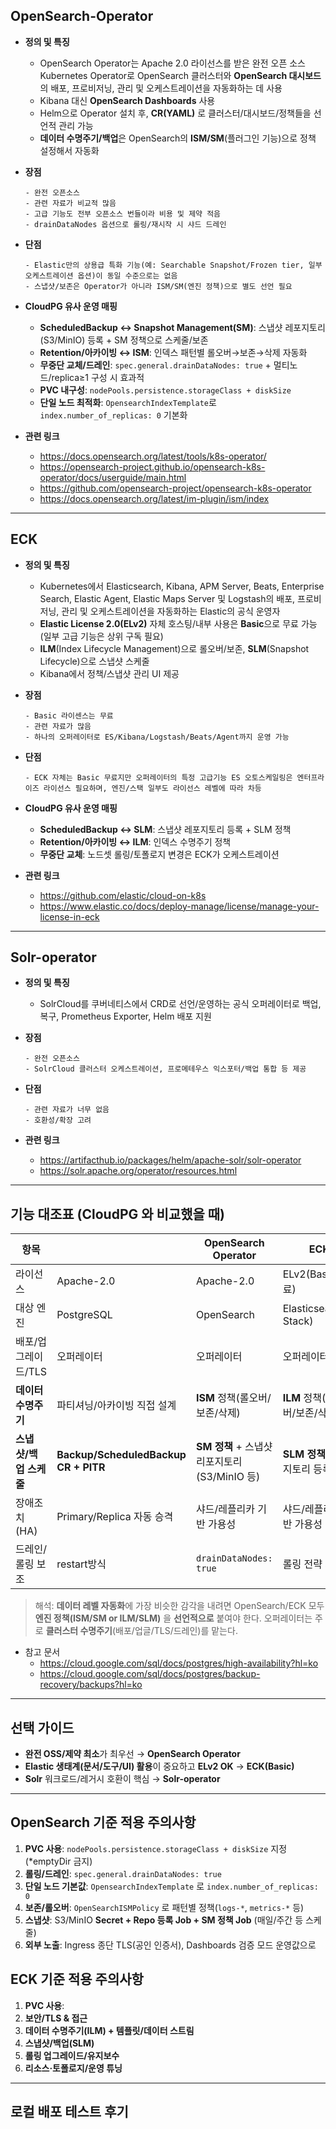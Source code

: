 ## OpenSearch-Operator
- **정의 및 특징**
    - OpenSearch Operator는 Apache 2.0 라이선스를 받은 완전 오픈 소스 Kubernetes Operator로 OpenSearch 클러스터와 **OpenSearch 대시보드**의 배포, 프로비저닝, 관리 및 오케스트레이션을 자동화하는 데 사용
    - Kibana 대신 **OpenSearch Dashboards** 사용
    - Helm으로 Operator 설치 후, **CR(YAML)** 로 클러스터/대시보드/정책들을 선언적 관리 가능
    - **데이터 수명주기/백업**은 OpenSearch의 **ISM/SM**(플러그인 기능)으로 정책 설정해서 자동화

- **장점**
    ```
    - 완전 오픈소스
    - 관련 자료가 비교적 많음
    - 고급 기능도 전부 오픈소스 번들이라 비용 및 제약 적음
    - drainDataNodes 옵션으로 롤링/재시작 시 샤드 드레인
    ```
- **단점**
    ```
    - Elastic만의 상용급 특화 기능(예: Searchable Snapshot/Frozen tier, 일부 오케스트레이션 옵션)이 동일 수준으로는 없음
    - 스냅샷/보존은 Operator가 아니라 ISM/SM(엔진 정책)으로 별도 선언 필요
    ```
- **CloudPG 유사 운영 매핑**
  - **ScheduledBackup ↔ Snapshot Management(SM)**: 스냅샷 레포지토리(S3/MinIO) 등록 + SM 정책으로 스케줄/보존
  - **Retention/아카이빙 ↔ ISM**: 인덱스 패턴별 롤오버→보존→삭제 자동화
  - **무중단 교체/드레인**: `spec.general.drainDataNodes: true` + 멀티노드/replica≥1 구성 시 효과적
  - **PVC 내구성**: `nodePools.persistence.storageClass + diskSize`
  - **단일 노드 최적화**: `OpensearchIndexTemplate`로 `index.number_of_replicas: 0` 기본화

- **관련 링크**
    - https://docs.opensearch.org/latest/tools/k8s-operator/
    - https://opensearch-project.github.io/opensearch-k8s-operator/docs/userguide/main.html
    - https://github.com/opensearch-project/opensearch-k8s-operator
    - https://docs.opensearch.org/latest/im-plugin/ism/index

------------------------------------------------------------------------

## ECK
- **정의 및 특징**
    - Kubernetes에서 Elasticsearch, Kibana, APM Server, Beats, Enterprise Search, Elastic Agent, Elastic Maps Server 및 Logstash의 배포, 프로비저닝, 관리 및 오케스트레이션을 자동화하는 Elastic의 공식 운영자
    - **Elastic License 2.0(ELv2)** 자체 호스팅/내부 사용은 **Basic**으로 무료 가능(일부 고급 기능은 상위 구독 필요)
    - **ILM**(Index Lifecycle Management)으로 롤오버/보존, **SLM**(Snapshot Lifecycle)으로 스냅샷 스케줄
    - Kibana에서 정책/스냅샷 관리 UI 제공

- **장점**
    ```
    - Basic 라이센스는 무료
    - 관련 자료가 많음
    - 하나의 오퍼레이터로 ES/Kibana/Logstash/Beats/Agent까지 운영 가능
    ```

- **단점**
    ```
    - ECK 자체는 Basic 무료지만 오퍼레이터의 특정 고급기능 ES 오토스케일링은 엔터프라이즈 라이선스 필요하며, 엔진/스택 일부도 라이선스 레벨에 따라 차등
    ```

- **CloudPG 유사 운영 매핑**
  - **ScheduledBackup ↔ SLM**: 스냅샷 레포지토리 등록 + SLM 정책
  - **Retention/아카이빙 ↔ ILM**: 인덱스 수명주기 정책
  - **무중단 교체**: 노드셋 롤링/토폴로지 변경은 ECK가 오케스트레이션

- **관련 링크**
    - https://github.com/elastic/cloud-on-k8s
    - https://www.elastic.co/docs/deploy-manage/license/manage-your-license-in-eck
    
------------------------------------------------------------------------

## Solr-operator
- **정의 및 특징**
    - SolrCloud를 쿠버네티스에서 CRD로 선언/운영하는 공식 오퍼레이터로 백업, 복구, Prometheus Exporter, Helm 배포 지원

- **장점**
    ```
    - 완전 오픈소스
    - SolrCloud 클러스터 오케스트레이션, 프로메테우스 익스포터/백업 통합 등 제공
    ```

- **단점**
    ```
    - 관련 자료가 너무 없음
    - 호환성/확장 고려
    ```

- **관련 링크**
    - https://artifacthub.io/packages/helm/apache-solr/solr-operator
    - https://solr.apache.org/operator/resources.html

------------------------------------------------------------------------

## 기능 대조표 (CloudPG 와 비교했을 때)

| 항목 |  | **OpenSearch Operator** | **ECK** | **Solr-operator** |
|---|---|---|---|---|
| 라이선스 | Apache-2.0 | Apache-2.0 | ELv2(Basic 무료) | Apache-2.0 |
| 대상 엔진 | PostgreSQL | OpenSearch | Elasticsearch(+ Stack) | Solr |
| 배포/업그레이드/TLS | 오퍼레이터 | 오퍼레이터 | 오퍼레이터 | 오퍼레이터 |
| **데이터 수명주기** | 파티셔닝/아카이빙 직접 설계 | **ISM** 정책(롤오버/보존/삭제) | **ILM** 정책(롤오버/보존/삭제) | Solr Collection/Autoscaling 정책 등 |
| **스냅샷/백업 스케줄** | **Backup/ScheduledBackup CR + PITR** | **SM 정책** + 스냅샷 리포지토리(S3/MinIO 등) | **SLM 정책** + 리포지토리 등록 | Solr 백업 기능/연동 |
| 장애조치(HA) | Primary/Replica 자동 승격 | 샤드/레플리카 기반 가용성 | 샤드/레플리카 기반 가용성 | SolrCloud 레플리카 기반 |
| 드레인/롤링 보조 | restart방식 | `drainDataNodes: true` | 롤링 전략 제공 | 롤링 전략 제공 |

> 해석: **데이터 레벨 자동화**에 가장 비슷한 감각을 내려면 OpenSearch/ECK 모두 **엔진 정책(ISM/SM or ILM/SLM)** 을 **선언적으로** 붙여야 한다. 오퍼레이터는 주로 **클러스터 수명주기**(배포/업글/TLS/드레인)를 맡는다.

- 참고 문서
    - https://cloud.google.com/sql/docs/postgres/high-availability?hl=ko
    - https://cloud.google.com/sql/docs/postgres/backup-recovery/backups?hl=ko
---

## 선택 가이드
- **완전 OSS/제약 최소**가 최우선 → **OpenSearch Operator**
- **Elastic 생태계(문서/도구/UI) 활용**이 중요하고 **ELv2 OK** → **ECK(Basic)**
- **Solr** 워크로드/레거시 호환이 핵심 → **Solr-operator**

---

## OpenSearch 기준 적용 주의사항
1) **PVC 사용**: `nodePools.persistence.storageClass + diskSize` 지정(\*emptyDir 금지)
2) **롤링/드레인**: `spec.general.drainDataNodes: true`
3) **단일 노드 기본값**: `OpensearchIndexTemplate` 로 `index.number_of_replicas: 0`
4) **보존/롤오버**: `OpenSearchISMPolicy` 로 패턴별 정책(`logs-*`, `metrics-*` 등)
5) **스냅샷**: S3/MinIO **Secret + Repo 등록 Job + SM 정책 Job** (매일/주간 등 스케줄)
6) **외부 노출**: Ingress 종단 TLS(공인 인증서), Dashboards 검증 모드 운영값으로

## ECK 기준 적용 주의사항
1) **PVC 사용**: 
2) **보안/TLS & 접근**
3) **데이터 수명주기(ILM) + 템플릿/데이터 스트림**
4) **스냅샷/백업(SLM)**
5) **롤링 업그레이드/유지보수**
6) **리소스·토폴로지/운영 튜닝**

---
## 로컬 배포 테스트 후기